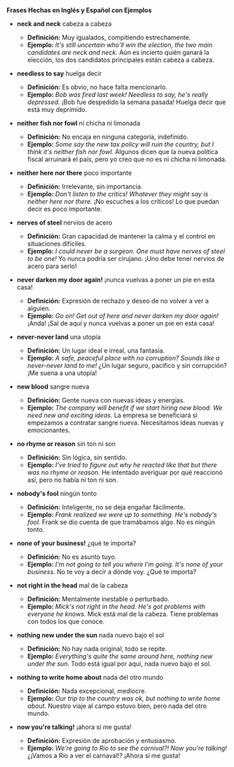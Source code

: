 

**Frases Hechas en Inglés y Español con Ejemplos**

*   **neck and neck**   cabeza a cabeza

    *   **Definición:** Muy igualados, compitiendo estrechamente.
    *   **Ejemplo:** *It's still uncertain who'll win the election, the two main candidates are neck and neck.*   Aún es incierto quién ganará la elección, los dos candidatos principales están cabeza a cabeza.

*   **needless to say**   huelga decir

    *   **Definición:** Es obvio, no hace falta mencionarlo.
    *   **Ejemplo:** *Bob was fired last week! Needless to say, he's really depressed.*   ¡Bob fue despedido la semana pasada! Huelga decir que está muy deprimido.

*   **neither fish nor fowl**   ni chicha ni limonada

    *   **Definición:** No encaja en ninguna categoría, indefinido.
    *   **Ejemplo:** *Some say the new tax policy will ruin the country, but I think it's neither fish nor fowl.*   Algunos dicen que la nueva política fiscal arruinará el país, pero yo creo que no es ni chicha ni limonada.

*   **neither here nor there**   poco importante

    *   **Definición:** Irrelevante, sin importancia.
    *   **Ejemplo:** *Don't listen to the critics! Whatever they might say is neither here nor there.*   ¡No escuches a los críticos! Lo que puedan decir es poco importante.

*   **nerves of steel**   nervios de acero

    *   **Definición:** Gran capacidad de mantener la calma y el control en situaciones difíciles.
    *   **Ejemplo:** *I could never be a surgeon. One must have nerves of steel to be one!*   Yo nunca podría ser cirujano. ¡Uno debe tener nervios de acero para serlo!

*   **never darken my door again!**   ¡nunca vuelvas a poner un pie en esta casa!

    *   **Definición:** Expresión de rechazo y deseo de no volver a ver a alguien.
    *   **Ejemplo:** *Go on! Get out of here and never darken my door again!*   ¡Anda! ¡Sal de aquí y nunca vuelvas a poner un pie en esta casa!

*   **never-never land**   una utopía

    *   **Definición:** Un lugar ideal e irreal, una fantasía.
    *   **Ejemplo:** *A safe, peaceful place with no corruption? Sounds like a never-never land to me!*   ¿Un lugar seguro, pacífico y sin corrupción? ¡Me suena a una utopía!

*   **new blood**   sangre nueva

    *   **Definición:** Gente nueva con nuevas ideas y energías.
    *   **Ejemplo:** *The company will benefit if we start hiring new blood. We need new and exciting ideas.*   La empresa se beneficiará si empezamos a contratar sangre nueva. Necesitamos ideas nuevas y emocionantes.

*   **no rhyme or reason**   sin ton ni son

    *   **Definición:** Sin lógica, sin sentido.
    *   **Ejemplo:** *I've tried to figure out why he reacted like that but there was no rhyme or reason.*   He intentado averiguar por qué reaccionó así, pero no había ni ton ni son.

*   **nobody's fool**   ningún tonto

    *   **Definición:** Inteligente, no se deja engañar fácilmente.
    *   **Ejemplo:** *Frank realized we were up to something. He's nobody's fool.*   Frank se dio cuenta de que tramábamos algo. No es ningún tonto.

*   **none of your business!**   ¿qué te importa?

    *   **Definición:** No es asunto tuyo.
    *   **Ejemplo:** *I'm not going to tell you where I'm going. It's none of your business.*   No te voy a decir a dónde voy. ¿Qué te importa?

*   **not right in the head**   mal de la cabeza

    *   **Definición:** Mentalmente inestable o perturbado.
    *   **Ejemplo:** *Mick's not right in the head. He's got problems with everyone he knows.*   Mick está mal de la cabeza. Tiene problemas con todos los que conoce.

*   **nothing new under the sun**   nada nuevo bajo el sol

    *   **Definición:** No hay nada original, todo se repite.
    *   **Ejemplo:** *Everything's quite the same around here, nothing new under the sun.*   Todo está igual por aquí, nada nuevo bajo el sol.

*   **nothing to write home about**   nada del otro mundo

    *   **Definición:** Nada excepcional, mediocre.
    *   **Ejemplo:** *Our trip to the country was ok, but nothing to write home about.*   Nuestro viaje al campo estuvo bien, pero nada del otro mundo.

*   **now you're talking!**   ¡ahora sí me gusta!

    *   **Definición:** Expresión de aprobación y entusiasmo.
    *   **Ejemplo:** *We're going to Rio to see the carnival?! Now you're talking!*   ¿¡Vamos a Río a ver el carnaval!? ¡Ahora sí me gusta!
